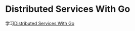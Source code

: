 # Distributed Services With Go

学习[Distributed Services With Go](https://pragprog.com/titles/tjgo/distributed-services-with-go/)
